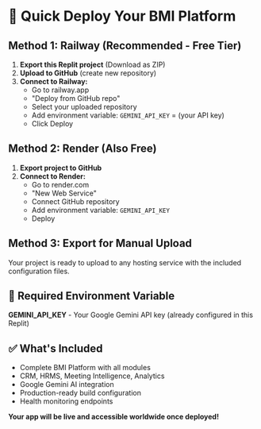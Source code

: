 # 🚀 Quick Deploy Your BMI Platform

## Method 1: Railway (Recommended - Free Tier)
1. **Export this Replit project** (Download as ZIP)
2. **Upload to GitHub** (create new repository)
3. **Connect to Railway:**
   - Go to railway.app
   - "Deploy from GitHub repo"
   - Select your uploaded repository
   - Add environment variable: `GEMINI_API_KEY` = (your API key)
   - Click Deploy

## Method 2: Render (Also Free)
1. **Export project to GitHub**
2. **Connect to Render:**
   - Go to render.com
   - "New Web Service"
   - Connect GitHub repository
   - Add environment variable: `GEMINI_API_KEY`
   - Deploy

## Method 3: Export for Manual Upload
Your project is ready to upload to any hosting service with the included configuration files.

## 🔑 Required Environment Variable
**GEMINI_API_KEY** - Your Google Gemini API key (already configured in this Replit)

## ✅ What's Included
- Complete BMI Platform with all modules
- CRM, HRMS, Meeting Intelligence, Analytics
- Google Gemini AI integration
- Production-ready build configuration
- Health monitoring endpoints

**Your app will be live and accessible worldwide once deployed!**